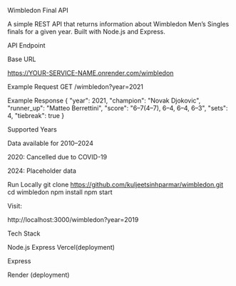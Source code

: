 Wimbledon Final API

A simple REST API that returns information about Wimbledon Men’s Singles finals for a given year. Built with Node.js and Express.

API Endpoint

Base URL

https://YOUR-SERVICE-NAME.onrender.com/wimbledon

Example Request
GET /wimbledon?year=2021

Example Response
{
  "year": 2021,
  "champion": "Novak Djokovic",
  "runner_up": "Matteo Berrettini",
  "score": "6–7(4–7), 6–4, 6–4, 6–3",
  "sets": 4,
  "tiebreak": true
}

Supported Years

Data available for 2010–2024

2020: Cancelled due to COVID-19

2024: Placeholder data

Run Locally
git clone https://github.com/kuljeetsinhparmar/wimbledon.git
cd wimbledon
npm install
npm start


Visit:

http://localhost:3000/wimbledon?year=2019

Tech Stack

Node.js
Express
Vercel(deployment)

Express

Render (deployment)
